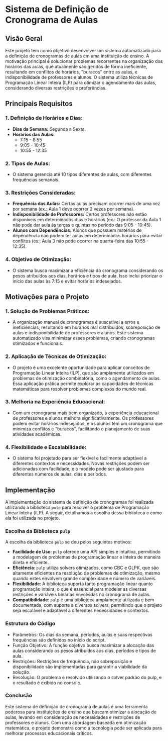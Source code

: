 # Sistema de Definição de Cronograma de Aulas

## Visão Geral

Este projeto tem como objetivo desenvolver um sistema automatizado para a definição de cronogramas de aulas em uma instituição de ensino. A motivação principal é solucionar problemas recorrentes na organização dos horários das aulas, que atualmente são geridos de forma ineficiente, resultando em conflitos de horários, "buracos" entre as aulas, e indisponibilidade de professores e alunos. O sistema utiliza técnicas de Programação Linear Inteira (ILP) para otimizar o agendamento das aulas, considerando diversas restrições e preferências.

## Principais Requisitos

### 1. **Definição de Horários e Dias:**
   - **Dias da Semana:** Segunda a Sexta.
   - **Horários das Aulas:**
     - 7:15 - 8:55
     - 9:05 - 10:45
     - 10:55 - 12:35

### 2. **Tipos de Aulas:**
   - O sistema gerencia até 10 tipos diferentes de aulas, com diferentes frequências semanais.

### 3. **Restrições Consideradas:**
   - **Frequência das Aulas:** Certas aulas precisam ocorrer mais de uma vez por semana (ex.: Aula 1 deve ocorrer 2 vezes por semana).
   - **Indisponibilidade de Professores:** Certos professores não estão disponíveis em determinados dias e horários (ex.: O professor da Aula 1 não pode dar aula às terças e quintas no período das 9:05 - 10:45).
   - **Alunos com Dependências:** Alunos que possuem matérias de dependência não podem ter aulas em determinados horários para evitar conflitos (ex.: Aula 3 não pode ocorrer na quarta-feira das 10:55 - 12:35).

### 4. **Objetivo de Otimização:**
   - O sistema busca maximizar a eficiência do cronograma considerando os pesos atribuídos aos dias, horários e tipos de aula. Isso inclui priorizar o início das aulas às 7:15 e evitar horários indesejados.

## Motivações para o Projeto

### 1. **Solução de Problemas Práticos:**
   - A organização manual de cronogramas é suscetível a erros e ineficiências, resultando em horários mal distribuídos, sobreposição de aulas e indisponibilidade de professores e alunos. Este sistema automatizado visa minimizar esses problemas, criando cronogramas otimizados e funcionais.

### 2. **Aplicação de Técnicas de Otimização:**
   - O projeto é uma excelente oportunidade para aplicar conceitos de Programação Linear Inteira (ILP), que são amplamente utilizados em problemas de otimização combinatória, como o agendamento de aulas. Essa aplicação prática permite explorar as capacidades de técnicas matemáticas para resolver problemas complexos do mundo real.

### 3. **Melhoria na Experiência Educacional:**
   - Com um cronograma mais bem organizado, a experiência educacional de professores e alunos melhora significativamente. Os professores podem evitar horários indesejados, e os alunos têm um cronograma que minimiza conflitos e "buracos", facilitando o planejamento de suas atividades acadêmicas.

### 4. **Flexibilidade e Escalabilidade:**
   - O sistema foi projetado para ser flexível e facilmente adaptável a diferentes contextos e necessidades. Novas restrições podem ser adicionadas com facilidade, e o modelo pode ser ajustado para diferentes números de aulas, dias e períodos.

## Implementação

A implementação do sistema de definição de cronogramas foi realizada utilizando a biblioteca `pulp` para resolver o problema de Programação Linear Inteira (ILP). A seguir, detalhamos a escolha dessa biblioteca e como ela foi utilizada no projeto.

### Escolha da Biblioteca `pulp`

A escolha da biblioteca `pulp` se deu pelos seguintes motivos:

- **Facilidade de Uso**: `pulp` oferece uma API simples e intuitiva, permitindo a modelagem de problemas de programação linear e inteira de maneira direta e eficiente.
- **Eficiência**: `pulp` utiliza solvers otimizados, como CBC e GLPK, que são altamente eficientes na resolução de problemas de otimização, mesmo quando estes envolvem grande complexidade e número de variáveis.
- **Flexibilidade**: A biblioteca suporta tanto programação linear quanto programação inteira, o que é essencial para modelar as diversas restrições e variáveis binárias envolvidas no cronograma de aulas.
- **Compatibilidade**: `pulp` é uma biblioteca amplamente utilizada e bem documentada, com suporte a diversos solvers, permitindo que o projeto seja escalável e adaptável a diferentes necessidades e contextos.

### Estrutura do Código
- Parâmetros: Os dias da semana, períodos, aulas e suas respectivas frequências são definidos no início do script.
- Função Objetivo: A função objetivo busca maximizar a alocação das aulas considerando os pesos atribuídos aos dias, períodos e tipos de aula.
- Restrições: Restrições de frequência, não sobreposição e disponibilidade são implementadas para garantir a viabilidade da solução.
- Resolução: O problema é resolvido utilizando o solver padrão do pulp, e o resultado é exibido no console.

### Conclusão
Este sistema de definição de cronograma de aulas é uma ferramenta poderosa para instituições de ensino que buscam otimizar a alocação de aulas, levando em consideração as necessidades e restrições de professores e alunos. Com uma abordagem baseada em otimização matemática, o projeto demonstra como a tecnologia pode ser aplicada para melhorar processos educacionais críticos.
